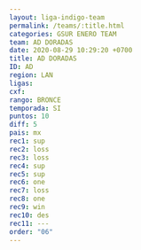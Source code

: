 ```yaml
---
layout: liga-indigo-team
permalink: /teams/:title.html
categories: GSUR ENERO TEAM
team: AD DORADAS
date: 2020-08-29 10:29:20 +0700
title: AD DORADAS
ID: AD
region: LAN
ligas: 
cxf: 
rango: BRONCE
temporada: SI
puntos: 10
diff: 5
pais: mx
rec1: sup
rec2: loss
rec3: loss
rec4: sup
rec5: sup
rec6: one
rec7: loss
rec8: one
rec9: win
rec10: des
rec11: ---
order: "06"
---
```

